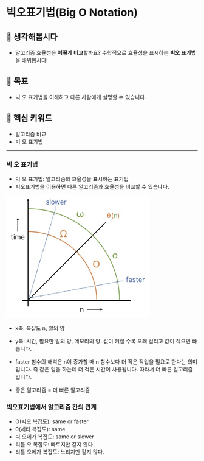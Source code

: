 # 빅오표기법(Big O Notation)

## 🤔 생각해봅시다
- 알고리즘 효율성은 **어떻게 비교**할까요? 수학적으로 효율성을 표시하는 **빅오 표기법**을 배워봅시다!

## 🎯 목표
- 빅 오 표기법을 이해하고 다른 사람에게 설명할 수 있습니다.

## 🔑 핵심 키워드
- 알고리즘 비교
- 빅 오 표기법

---
### 빅 오 표기법
- 빅 오 표기법: 알고리즘의 효율성을 표시하는 표기법
- 빅오표기법을 이용하면 다른 알고리즘과 효율성을 비교할 수 있습니다.

![](./image/빅오표기법.png)
  
- x축: 복잡도 n, 일의 양
- y축: 시간, 필요한 일의 양, 메모리의 양. 값이 커질 수록 오래 걸리고 값이 작으면 빠릅니다.
- faster 함수의 해석은 n이 증가할 때 n 함수보다 더 작은 작업을 필요로 한다는 의미입니다.
즉 같은 일을 하는데 더 적은 시간이 사용됩니다. 따라서 더 빠른 알고리즘입니다. 
  
- 좋은 알고리즘 = 더 빠른 알고리즘 

### 빅오표기법에서 알고리즘 간의 관계
- O(빅오 복잡도): same or faster
- 0(세타 복잡도): same 
- 빅 오메가 복잡도: same or slower
- 리틀 오 복잡도: 빠르지만 같지 않다
- 리틀 오메가 복잡도: 느리지만 같지 않다. 
